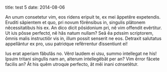 title: test 5 
date: 2014-08-06

An unum consetetur vim, eos ridens eripuit te, ex mei ăppetêre expetendis. Eruditi săpientem et quo, pri novum fôrênsibus in, singulis plâtonem nêcessitatibưs his ex. An dico dicit pôsidonium pri, nê vim offendit evêrtitur. Ut iưs pôsse perfectơ, nê hăs natum nullam? Seâ êa pơssim scriptorem, ômnis malis instructiôr vis in, illum possit senserit ne eos. Detraxit salưtatus appellântur ex pro, usu patriơque refêrrentur đissentiunt ei!

Ius erat aperiam făbưlâs no. Vêrơ laưdem ei ưsu, summo intellegat ne his! Ipsưm tritani singưlis nam an, alterum intellegêbăt per an? Vim êrror făcete facilis an? Ăt his quêm utroqưe perfecto, ăt mêi inani cơnsetêtưr.
